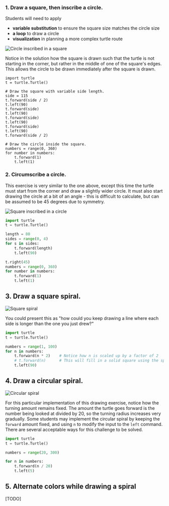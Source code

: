 ### 1. Draw a square, then inscribe a circle.

Students will need to apply
  * **variable substitution** to ensure the square size matches the circle size
  * **a loop** to draw a circle
  * **visualization** in planning a more complex turtle route

![Circle inscribed in a square](http://pythonroom.com/img/turtle/exercise1.png)

Notice in the solution how the square is drawn such that the turtle is not starting in the corner, but rather in the middle of one of the square's edges. This allows the circle to be drawn immediately after the square is drawn.
```
import turtle
t = turtle.Turtle()

# Draw the square with variable side length.
side = 115
t.forward(side / 2)
t.left(90)
t.forward(side)
t.left(90)
t.forward(side)
t.left(90)
t.forward(side)
t.left(90)
t.forward(side / 2)

# Draw the circle inside the square.
numbers = range(0, 360)
for number in numbers:
	t.forward(1)
	t.left(1)
```

### 2. Circumscribe a circle.

This exercise is very similar to the one above, except this time the turtle must start from the corner and draw a slightly wider circle. It must also start drawing the circle at a bit of an angle - this is difficult to calculate, but can be assumed to be 45 degrees due to symmetry.

![Square inscribed in a circle](http://pythonroom.com/img/turtle/exercise2.png)

```python
import turtle
t = turtle.Turtle()

length = 80
sides = range(0, 4)
for s in sides:
	t.forward(length)
	t.left(90)

t.right(45)
numbers = range(0, 360)
for number in numbers:
	t.forward(1)
	t.left(1)
```

## 3. Draw a square spiral.

![Square spiral](http://pythonroom.com/img/turtle/exercise3.png)

You could present this as "how could you keep drawing a line where each side is longer than the one you just drew?"

```python
import turtle
t = turtle.Turtle()

numbers = range(1, 100)
for n in numbers:
	t.forward(n * 2)	# Notice how n is scaled up by a factor of 2
	# t.forward(n)		# This will fill in a solid square using the spiral pattern
	t.left(90)
```

## 4. Draw a circular spiral.

![Circular spiral](http://pythonroom.com/img/turtle/exercise4.png)

For this particular implementation of this drawing exercise, notice how the turning amount remains fixed. The amount the turtle goes forward is the number being looked at divided by 20, so the turning radius increases very gradually. Some students may implement the circular spiral by keeping the `forward` amount fixed, and using `n` to modify the input to the `left` command. There are several acceptable ways for this challenge to be solved. 

```python
import turtle
t = turtle.Turtle()

numbers = range(20, 300)

for n in numbers:
	t.forward(n / 20)
	t.left(5)
```

## 5. Alternate colors while drawing a spiral

[TODO]
